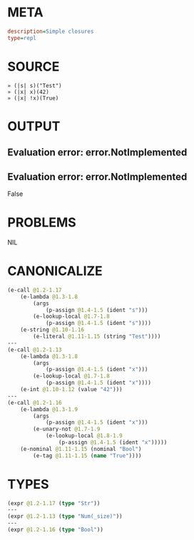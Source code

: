 # META
~~~ini
description=Simple closures
type=repl
~~~
# SOURCE
~~~roc
» (|s| s)("Test")
» (|x| x)(42)
» (|x| !x)(True)
~~~
# OUTPUT
Evaluation error: error.NotImplemented
---
Evaluation error: error.NotImplemented
---
False
# PROBLEMS
NIL
# CANONICALIZE
~~~clojure
(e-call @1.2-1.17
	(e-lambda @1.3-1.8
		(args
			(p-assign @1.4-1.5 (ident "s")))
		(e-lookup-local @1.7-1.8
			(p-assign @1.4-1.5 (ident "s"))))
	(e-string @1.10-1.16
		(e-literal @1.11-1.15 (string "Test"))))
---
(e-call @1.2-1.13
	(e-lambda @1.3-1.8
		(args
			(p-assign @1.4-1.5 (ident "x")))
		(e-lookup-local @1.7-1.8
			(p-assign @1.4-1.5 (ident "x"))))
	(e-int @1.10-1.12 (value "42")))
---
(e-call @1.2-1.16
	(e-lambda @1.3-1.9
		(args
			(p-assign @1.4-1.5 (ident "x")))
		(e-unary-not @1.7-1.9
			(e-lookup-local @1.8-1.9
				(p-assign @1.4-1.5 (ident "x")))))
	(e-nominal @1.11-1.15 (nominal "Bool")
		(e-tag @1.11-1.15 (name "True"))))
~~~
# TYPES
~~~clojure
(expr @1.2-1.17 (type "Str"))
---
(expr @1.2-1.13 (type "Num(_size)"))
---
(expr @1.2-1.16 (type "Bool"))
~~~
